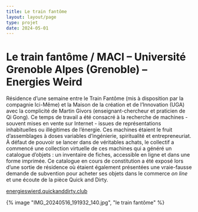 ```yaml
---
title: Le train fantôme
layout: layout/page
type: projet
date: 2024-05-01
---
```


# Le train fantôme / MACI – Université Grenoble Alpes (Grenoble) – Energies Weird

Résidence d’une semaine entre le Train Fantôme (mis à disposition par la compagnie Ici-Même) et la Maison de la création et de l’Innovation (UGA) avec la complicité de Martin Givors (enseignant-chercheur et praticien de Qi Gong). Ce temps de travail a été consacré à la recherche de machines - souvent mises en vente sur Internet - issues de représentations inhabituelles ou illégitimes de l’énergie. Ces machines étaient le fruit d’assemblages à doses variables d’ingénierie, spiritualité et entrepreneuriat. À défaut de pouvoir se lancer dans de véritables achats, le collectif a commencé une collection virtuelle de ces machines qui a généré un catalogue  d’objets : un inventaire de fiches, accessible en ligne et dans une forme imprimée. Ce catalogue en cours de constitution a été exposé lors d’une sortie de résidence où étaient également présentées une vraie-fausse demande de subvention pour acheter ses objets dans le commerce *on line* et une écoute de la pièce Quick and Dirty.

[energieswierd.quickanddirty.club](https://energieswierd.quickanddirty.club/)

{% image "IMG_20240516_191932_140.jpg", "le train fantôme" %}
